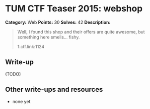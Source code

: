 # TUM CTF Teaser 2015: webshop

**Category:** Web
**Points:** 30
**Solves:** 42
**Description:**

> Well, I found this shop and their offers are quite awesome, but something here smells... fishy.
> 
> 1.ctf.link:1124


## Write-up

(TODO)

## Other write-ups and resources

* none yet
